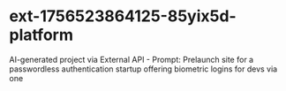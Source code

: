 # ext-1756523864125-85yix5d-platform
AI-generated project via External API - Prompt: Prelaunch site for a passwordless authentication startup offering biometric logins for devs via one 
